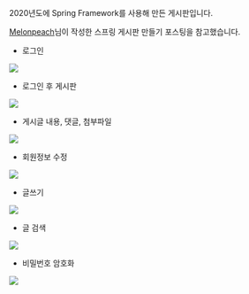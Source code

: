 2020년도에 Spring Framework를 사용해 만든 게시판입니다.

[Melonpeach](https://melonpeach.tistory.com/category/%EC%9B%B9%EA%B0%9C%EB%B0%9C/%EC%8A%A4%ED%94%84%EB%A7%81%20%EA%B2%8C%EC%8B%9C%ED%8C%90%20%EB%A7%8C%EB%93%A4%EA%B8%B0)님이 작성한 스프링 게시판 만들기 포스팅을 참고했습니다.



- 로그인
<img src="https://user-images.githubusercontent.com/82144761/145208176-d5b0b4e3-5d8d-40d2-9bc2-57b656582bd0.png"/>

- 로그인 후 게시판
<img src="https://user-images.githubusercontent.com/82144761/145208297-fdba0ef5-4c07-46e0-95fd-386bd8d7f2dc.png"/>

- 게시글 내용, 댓글, 첨부파일
<img src="https://user-images.githubusercontent.com/82144761/145208527-ca487ea9-3d41-49e1-a6e5-6cabc366a0b4.png"/>

- 회원정보 수정
<img src="https://user-images.githubusercontent.com/82144761/145208744-ecb48f2b-5c52-411f-ab68-448fc376d7c7.png"/>

- 글쓰기
<img src="https://user-images.githubusercontent.com/82144761/145208864-05d8e671-b017-4bfd-9314-a493afc2ece0.png"/>

- 글 검색
<img src="https://user-images.githubusercontent.com/82144761/145209055-e20112cb-c193-457a-865e-1a304ace7d51.png"/>

- 비밀번호 암호화
<img src="https://user-images.githubusercontent.com/82144761/145209321-bb633686-a58f-412e-b021-6e0a5fe90387.png"/>

